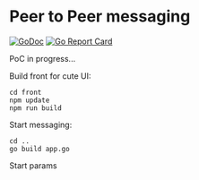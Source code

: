 # Peer to Peer messaging

[![GoDoc](https://godoc.org/github.com/easmith/p2p-messenger?status.svg)](https://godoc.org/github.com/easmith/p2p-messenger)
[![Go Report Card](https://goreportcard.com/badge/github.com/easmith/p2p-messenger)](https://goreportcard.com/report/github.com/easmith/p2p-messenger)


PoC in progress...

Build front for cute UI:

    cd front
    npm update
    npm run build
    
Start messaging:
    
    cd ..
    go build app.go
    
Start params
